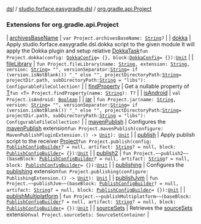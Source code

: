 [dsl](../../index.md) / [studio.forface.easygradle.dsl](../index.md) / [org.gradle.api.Project](./index.md)

### Extensions for org.gradle.api.Project

| [archivesBaseName](archives-base-name.md) | `var Project.archivesBaseName: `[`String`](https://kotlinlang.org/api/latest/jvm/stdlib/kotlin/-string/index.html)`?` |
| [dokka](dokka.md) | Apply studio.forface.easygradle.dsl.dokka script to the given module It will apply the Dokka plugin and setup relative [DokkaTask](#)`fun Project.dokka(config: `[`DokkaConfig`](../-dokka-config.md)` = {}, block: `[`DokkaConfig`](../-dokka-config.md)` = {}): `[`Unit`](https://kotlinlang.org/api/latest/jvm/stdlib/kotlin/-unit/index.html) |
| [fileLibrary](file-library.md) | `fun Project.fileLibrary(name: `[`String`](https://kotlinlang.org/api/latest/jvm/stdlib/kotlin/-string/index.html)`, extension: `[`String`](https://kotlinlang.org/api/latest/jvm/stdlib/kotlin/-string/index.html)`, version: `[`String`](https://kotlinlang.org/api/latest/jvm/stdlib/kotlin/-string/index.html)` = "", versionSeparator: `[`String`](https://kotlinlang.org/api/latest/jvm/stdlib/kotlin/-string/index.html)` = if (version.isNotBlank()) "_" else "", projectDirectoryPath: `[`String`](https://kotlinlang.org/api/latest/jvm/stdlib/kotlin/-string/index.html)` = projectDir.path, subDirectoryPath: `[`String`](https://kotlinlang.org/api/latest/jvm/stdlib/kotlin/-string/index.html)` = "libs"): ConfigurableFileCollection!` |
| [findProperty](find-property.md) | Get a nullable property of [T](find-property.md#T)`fun <T> Project.findProperty(name: `[`String`](https://kotlinlang.org/api/latest/jvm/stdlib/kotlin/-string/index.html)`): T?` |
| [isAndroid](is-android.md) | `val Project.isAndroid: `[`Boolean`](https://kotlinlang.org/api/latest/jvm/stdlib/kotlin/-boolean/index.html) |
| [jar](jar.md) | `fun Project.jar(name: `[`String`](https://kotlinlang.org/api/latest/jvm/stdlib/kotlin/-string/index.html)`, version: `[`String`](https://kotlinlang.org/api/latest/jvm/stdlib/kotlin/-string/index.html)` = "", versionSeparator: `[`String`](https://kotlinlang.org/api/latest/jvm/stdlib/kotlin/-string/index.html)` = if (version.isNotBlank()) "_" else "", projectDirectoryPath: `[`String`](https://kotlinlang.org/api/latest/jvm/stdlib/kotlin/-string/index.html)` = projectDir.path, subDirectoryPath: `[`String`](https://kotlinlang.org/api/latest/jvm/stdlib/kotlin/-string/index.html)` = "libs"): ConfigurableFileCollection!` |
| [mavenPublish](maven-publish.md) | Configures the [mavenPublish](#) extension`fun Project.mavenPublish(configure: MavenPublishPluginExtension.() -> `[`Unit`](https://kotlinlang.org/api/latest/jvm/stdlib/kotlin/-unit/index.html)`): `[`Unit`](https://kotlinlang.org/api/latest/jvm/stdlib/kotlin/-unit/index.html) |
| [publish](publish.md) | Apply publish script to the receiver [Project](#)`fun Project.publish(config: `[`PublishConfigBuilder`](../-publish-config-builder.md)`? = null, artifact: `[`String`](https://kotlinlang.org/api/latest/jvm/stdlib/kotlin/-string/index.html)`? = null, block: `[`PublishConfigBuilder`](../-publish-config-builder.md)` = {}): `[`Unit`](https://kotlinlang.org/api/latest/jvm/stdlib/kotlin/-unit/index.html) |
| [publish2](publish2.md) | `fun Project.~~publish2~~(baseBlock: `[`PublishConfigBuilder`](../-publish-config-builder.md)`? = null, artifact: `[`String`](https://kotlinlang.org/api/latest/jvm/stdlib/kotlin/-string/index.html)`? = null, block: `[`PublishConfigBuilder`](../-publish-config-builder.md)` = {}): `[`Unit`](https://kotlinlang.org/api/latest/jvm/stdlib/kotlin/-unit/index.html) |
| [publishing](publishing.md) | Configures the [publishing](#) extension`fun Project.publishing(configure: PublishingExtension.() -> `[`Unit`](https://kotlinlang.org/api/latest/jvm/stdlib/kotlin/-unit/index.html)`): `[`Unit`](https://kotlinlang.org/api/latest/jvm/stdlib/kotlin/-unit/index.html) |
| [publishJvm](publish-jvm.md) | `fun Project.~~publishJvm~~(baseBlock: `[`PublishConfigBuilder`](../-publish-config-builder.md)`? = null, artifact: `[`String`](https://kotlinlang.org/api/latest/jvm/stdlib/kotlin/-string/index.html)`? = null, block: `[`PublishConfigBuilder`](../-publish-config-builder.md)` = {}): `[`Unit`](https://kotlinlang.org/api/latest/jvm/stdlib/kotlin/-unit/index.html) |
| [publishMultiplatform](publish-multiplatform.md) | `fun Project.~~publishMultiplatform~~(baseBlock: `[`PublishConfigBuilder`](../-publish-config-builder.md)`? = null, artifact: `[`String`](https://kotlinlang.org/api/latest/jvm/stdlib/kotlin/-string/index.html)`? = null, block: `[`PublishConfigBuilder`](../-publish-config-builder.md)` = {}): `[`Unit`](https://kotlinlang.org/api/latest/jvm/stdlib/kotlin/-unit/index.html) |
| [sourceSets](source-sets.md) | Retrieves the [sourceSets](#) extension`val Project.sourceSets: SourceSetContainer` |

